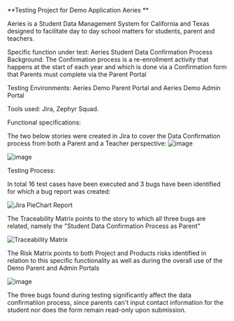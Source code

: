 **Testing Project for Demo Application Aeries **

Aeries is a Student Data Management System for California and Texas designed to facilitate day to day school matters for students, parent and teachers.

Specific function under test: Aeries Student Data Confirmation Process  
Background: The Confirmation process is a re-enrollment activity that happens at the start of each year and which is done via a Confirmation form that Parents must complete via the Parent Portal

Testing Environments: Aeries Demo Parent Portal and Aeries Demo Admin Portal

Tools used: Jira, Zephyr Squad.


Functional specifications:

The two below stories were created in Jira to cover the Data Confirmation process from both a Parent and a Teacher perspective:
![image](https://github.com/user-attachments/assets/79b778da-50b0-4fa3-b3e3-055e65419270)

![image](https://github.com/user-attachments/assets/70b15e12-c843-4ced-a23c-8350ebadbb32)

Testing Process:

In total 16 test cases have been executed and 3 bugs have been identified for which a bug report was created:

![Jira PieChart Report](https://github.com/user-attachments/assets/a8cbaf5d-a3cd-4d61-8d4d-4a7f6d92d50e)



The Traceability Matrix points to the story to which all three bugs are related, namely the "Student Data Confirmation Process as Parent"

![Traceability Matrix](https://github.com/user-attachments/assets/22437061-c7a2-46e9-86aa-59c7d705af1f)



The Risk Matrix points to both Project and Products risks identified in relation to this specific functionality as well as during the overall use of the Demo Parent and Admin Portals

![image](https://github.com/user-attachments/assets/9501b290-cf71-42d4-bb95-043fd715213d)


The three bugs found during testing significantly affect the data confirmatiion process, since parents can't input contact information for the student nor does the form remain read-only upon submission.
